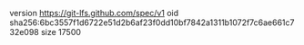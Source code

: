 version https://git-lfs.github.com/spec/v1
oid sha256:6bc3557f1d6722e51d2b6af23f0dd10bf7842a1311b1072f7c6ae661c732e098
size 17500
